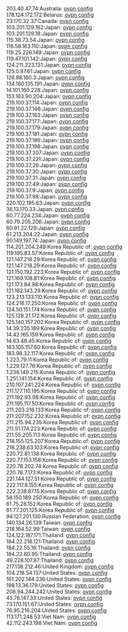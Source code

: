 203.40.47.74:Australia: [ovpn config](vpn/203_40_47_74.ovpn)  
178.124.172.172:Belarus: [ovpn config](vpn/178_124_172_172.ovpn)  
23.170.32.37:Canada: [ovpn config](vpn/23_170_32_37.ovpn)  
103.201.129.162:Japan: [ovpn config](vpn/103_201_129_162.ovpn)  
103.201.129.18:Japan: [ovpn config](vpn/103_201_129_18.ovpn)  
115.38.73.54:Japan: [ovpn config](vpn/115_38_73_54.ovpn)  
116.58.163.110:Japan: [ovpn config](vpn/116_58_163_110.ovpn)  
119.25.226.149:Japan: [ovpn config](vpn/119_25_226_149.ovpn)  
119.47.101.142:Japan: [ovpn config](vpn/119_47_101_142.ovpn)  
124.211.223.131:Japan: [ovpn config](vpn/124_211_223_131.ovpn)  
125.0.87.61:Japan: [ovpn config](vpn/125_0_87_61.ovpn)  
126.88.160.3:Japan: [ovpn config](vpn/126_88_160_3.ovpn)  
134.180.135.191:Japan: [ovpn config](vpn/134_180_135_191.ovpn)  
14.101.160.228:Japan: [ovpn config](vpn/14_101_160_228.ovpn)  
153.163.90.204:Japan: [ovpn config](vpn/153_163_90_204.ovpn)  
219.100.37.114:Japan: [ovpn config](vpn/219_100_37_114.ovpn)  
219.100.37.146:Japan: [ovpn config](vpn/219_100_37_146.ovpn)  
219.100.37.163:Japan: [ovpn config](vpn/219_100_37_163.ovpn)  
219.100.37.177:Japan: [ovpn config](vpn/219_100_37_177.ovpn)  
219.100.37.179:Japan: [ovpn config](vpn/219_100_37_179.ovpn)  
219.100.37.181:Japan: [ovpn config](vpn/219_100_37_181.ovpn)  
219.100.37.186:Japan: [ovpn config](vpn/219_100_37_186.ovpn)  
219.100.37.198:Japan: [ovpn config](vpn/219_100_37_198.ovpn)  
219.100.37.207:Japan: [ovpn config](vpn/219_100_37_207.ovpn)  
219.100.37.221:Japan: [ovpn config](vpn/219_100_37_221.ovpn)  
219.100.37.26:Japan: [ovpn config](vpn/219_100_37_26.ovpn)  
219.100.37.30:Japan: [ovpn config](vpn/219_100_37_30.ovpn)  
219.100.37.31:Japan: [ovpn config](vpn/219_100_37_31.ovpn)  
219.100.37.49:Japan: [ovpn config](vpn/219_100_37_49.ovpn)  
219.100.37.9:Japan: [ovpn config](vpn/219_100_37_9.ovpn)  
219.100.37.98:Japan: [ovpn config](vpn/219_100_37_98.ovpn)  
220.102.195.63:Japan: [ovpn config](vpn/220_102_195_63.ovpn)  
36.13.170.33:Japan: [ovpn config](vpn/36_13_170_33.ovpn)  
60.77.224.234:Japan: [ovpn config](vpn/60_77_224_234.ovpn)  
60.79.205.206:Japan: [ovpn config](vpn/60_79_205_206.ovpn)  
60.91.22.129:Japan: [ovpn config](vpn/60_91_22_129.ovpn)  
61.213.204.22:Japan: [ovpn config](vpn/61_213_204_22.ovpn)  
90.149.197.74:Japan: [ovpn config](vpn/90_149_197_74.ovpn)  
114.201.204.249:Korea Republic of: [ovpn config](vpn/114_201_204_249.ovpn)  
119.195.83.57:Korea Republic of: [ovpn config](vpn/119_195_83_57.ovpn)  
121.147.218.29:Korea Republic of: [ovpn config](vpn/121_147_218_29.ovpn)  
121.147.218.29:Korea Republic of: [ovpn config](vpn/121_147_218_29.ovpn)  
121.150.192.223:Korea Republic of: [ovpn config](vpn/121_150_192_223.ovpn)  
121.169.108.81:Korea Republic of: [ovpn config](vpn/121_169_108_81.ovpn)  
121.173.84.98:Korea Republic of: [ovpn config](vpn/121_173_84_98.ovpn)  
121.182.143.29:Korea Republic of: [ovpn config](vpn/121_182_143_29.ovpn)  
123.213.133.110:Korea Republic of: [ovpn config](vpn/123_213_133_110.ovpn)  
124.216.17.250:Korea Republic of: [ovpn config](vpn/124_216_17_250.ovpn)  
124.50.151.174:Korea Republic of: [ovpn config](vpn/124_50_151_174.ovpn)  
125.128.21.172:Korea Republic of: [ovpn config](vpn/125_128_21_172.ovpn)  
125.140.157.202:Korea Republic of: [ovpn config](vpn/125_140_157_202.ovpn)  
14.39.235.189:Korea Republic of: [ovpn config](vpn/14_39_235_189.ovpn)  
14.42.165.159:Korea Republic of: [ovpn config](vpn/14_42_165_159.ovpn)  
14.63.48.45:Korea Republic of: [ovpn config](vpn/14_63_48_45.ovpn)  
183.105.157.60:Korea Republic of: [ovpn config](vpn/183_105_157_60.ovpn)  
183.98.32.117:Korea Republic of: [ovpn config](vpn/183_98_32_117.ovpn)  
1.223.79.11:Korea Republic of: [ovpn config](vpn/1_223_79_11.ovpn)  
1.229.127.76:Korea Republic of: [ovpn config](vpn/1_229_127_76.ovpn)  
1.238.149.215:Korea Republic of: [ovpn config](vpn/1_238_149_215.ovpn)  
1.251.141.154:Korea Republic of: [ovpn config](vpn/1_251_141_154.ovpn)  
210.107.241.224:Korea Republic of: [ovpn config](vpn/210_107_241_224.ovpn)  
211.177.110.195:Korea Republic of: [ovpn config](vpn/211_177_110_195.ovpn)  
211.192.93.98:Korea Republic of: [ovpn config](vpn/211_192_93_98.ovpn)  
211.195.117.50:Korea Republic of: [ovpn config](vpn/211_195_117_50.ovpn)  
211.203.216.133:Korea Republic of: [ovpn config](vpn/211_203_216_133.ovpn)  
211.207.152.232:Korea Republic of: [ovpn config](vpn/211_207_152_232.ovpn)  
211.215.94.235:Korea Republic of: [ovpn config](vpn/211_215_94_235.ovpn)  
211.51.174.223:Korea Republic of: [ovpn config](vpn/211_51_174_223.ovpn)  
211.55.205.113:Korea Republic of: [ovpn config](vpn/211_55_205_113.ovpn)  
218.155.125.207:Korea Republic of: [ovpn config](vpn/218_155_125_207.ovpn)  
218.238.63.103:Korea Republic of: [ovpn config](vpn/218_238_63_103.ovpn)  
220.72.81.138:Korea Republic of: [ovpn config](vpn/220_72_81_138.ovpn)  
220.77.153.158:Korea Republic of: [ovpn config](vpn/220_77_153_158.ovpn)  
220.78.202.74:Korea Republic of: [ovpn config](vpn/220_78_202_74.ovpn)  
220.78.7.173:Korea Republic of: [ovpn config](vpn/220_78_7_173.ovpn)  
221.144.127.51:Korea Republic of: [ovpn config](vpn/221_144_127_51.ovpn)  
222.117.8.155:Korea Republic of: [ovpn config](vpn/222_117_8_155.ovpn)  
222.238.87.15:Korea Republic of: [ovpn config](vpn/222_238_87_15.ovpn)  
58.150.189.250:Korea Republic of: [ovpn config](vpn/58_150_189_250.ovpn)  
61.75.28.152:Korea Republic of: [ovpn config](vpn/61_75_28_152.ovpn)  
61.77.201.125:Korea Republic of: [ovpn config](vpn/61_77_201_125.ovpn)  
94.127.201.130:Russian Federation: [ovpn config](vpn/94_127_201_130.ovpn)  
140.134.26.139:Taiwan: [ovpn config](vpn/140_134_26_139.ovpn)  
218.164.52.99:Taiwan: [ovpn config](vpn/218_164_52_99.ovpn)  
124.122.187.171:Thailand: [ovpn config](vpn/124_122_187_171.ovpn)  
184.22.216.121:Thailand: [ovpn config](vpn/184_22_216_121.ovpn)  
184.22.55.16:Thailand: [ovpn config](vpn/184_22_55_16.ovpn)  
184.22.80.95:Thailand: [ovpn config](vpn/184_22_80_95.ovpn)  
49.228.107.87:Thailand: [ovpn config](vpn/49_228_107_87.ovpn)  
217.138.212.46:United Kingdom: [ovpn config](vpn/217_138_212_46.ovpn)  
104.218.54.137:United States: [ovpn config](vpn/104_218_54_137.ovpn)  
161.202.144.236:United States: [ovpn config](vpn/161_202_144_236.ovpn)  
198.13.36.179:United States: [ovpn config](vpn/198_13_36_179.ovpn)  
208.94.244.242:United States: [ovpn config](vpn/208_94_244_242.ovpn)  
45.76.147.33:United States: [ovpn config](vpn/45_76_147_33.ovpn)  
73.170.151.67:United States: [ovpn config](vpn/73_170_151_67.ovpn)  
76.95.216.204:United States: [ovpn config](vpn/76_95_216_204.ovpn)  
113.171.248.53:Viet Nam: [ovpn config](vpn/113_171_248_53.ovpn)  
42.112.243.198:Viet Nam: [ovpn config](vpn/42_112_243_198.ovpn)  
